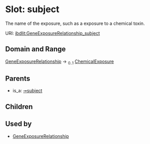 
# Slot: subject


The name of the exposure, such as a exposure to a chemical toxin.

URI: [ibdlit:GeneExposureRelationship_subject](http://w3id.org/ontogpt/ibd_literature/GeneExposureRelationship_subject)


## Domain and Range

[GeneExposureRelationship](GeneExposureRelationship.md) &#8594;  <sub>0..1</sub> [ChemicalExposure](ChemicalExposure.md)

## Parents

 *  is_a: [➞subject](triple__subject.md)

## Children


## Used by

 * [GeneExposureRelationship](GeneExposureRelationship.md)

